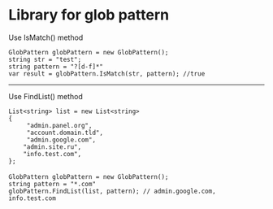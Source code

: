 # Library for glob pattern

Use IsMatch() method

`GlobPattern globPattern = new GlobPattern();` <br>
`string str = "test";`<br>
`string pattern = "?[d-f]*"`<br>
`var result = globPattern.IsMatch(str, pattern); //true`
***
Use FindList() method

`List<string> list = new List<string>`<br>
`{`<br>
`     "admin.panel.org",`<br>
`     "account.domain.tld",`<br>
`     "admin.google.com",`<br>
`    "admin.site.ru",`<br>
`    "info.test.com",`<br>
`};`<br><br>
`GlobPattern globPattern = new GlobPattern();` <br>
`string pattern = "*.com"`<br>
`globPattern.FindList(list, pattern); // admin.google.com, info.test.com`
